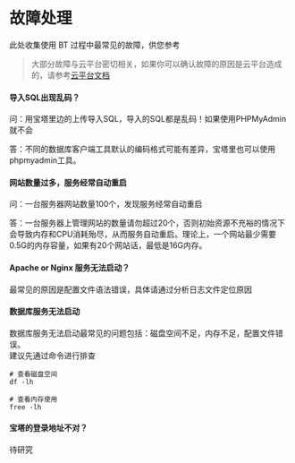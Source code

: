 # 故障处理

此处收集使用 BT 过程中最常见的故障，供您参考

> 大部分故障与云平台密切相关，如果你可以确认故障的原因是云平台造成的，请参考[云平台文档](https://support.websoft9.com/docs/faq/zh/tech-instance.html)

#### 导入SQL出现乱码？

问：用宝塔里边的上传导入SQL，导入的SQL都是乱码！如果使用PHPMyAdmin就不会

答：不同的数据库客户端工具默认的编码格式可能有差异，宝塔里也可以使用phpmyadmin工具。

#### 网站数量过多，服务经常自动重启

问：一台服务器网站数量100个，发现服务经常自动重启

答：一台服务器上管理网站的数量请勿超过20个，否则初始资源不充裕的情况下会导致内存和CPU消耗殆尽，从而服务自动重启。理论上，一个网站最少需要0.5G的内存容量，如果有20个网站话，最低是16G内存。

#### Apache or Nginx 服务无法启动？

最常见的原因是配置文件语法错误，具体请通过分析日志文件定位原因

#### 数据库服务无法启动

数据库服务无法启动最常见的问题包括：磁盘空间不足，内存不足，配置文件错误。  
建议先通过命令进行排查  

```shell
# 查看磁盘空间
df -lh

# 查看内存使用
free -lh
```

#### 宝塔的登录地址不对？

待研究

